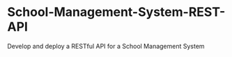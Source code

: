 # School-Management-System-REST-API
Develop and deploy a RESTful API for a School Management System
